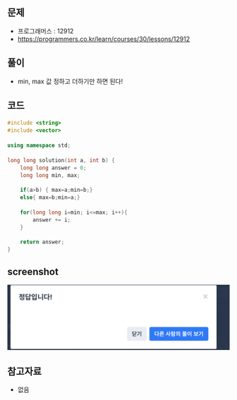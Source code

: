 ## 문제
- 프로그래머스 : 12912
- https://programmers.co.kr/learn/courses/30/lessons/12912

## 풀이
- min, max 값 정하고 더하기만 하면 된다!

## 코드
```c++
#include <string>
#include <vector>

using namespace std;

long long solution(int a, int b) {
    long long answer = 0;
    long long min, max;
    
    if(a>b) { max=a;min=b;}
    else{ max=b;min=a;}
    
    for(long long i=min; i<=max; i++){
        answer += i;
    }

    return answer;
}
```

## screenshot
![screenshot](./screenshots/prog_12912.png)

## 참고자료
- 없음
